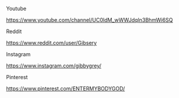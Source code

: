 Youtube

https://www.youtube.com/channel/UC0ldM_wWWJdqln3BhmWi6SQ

Reddit

https://www.reddit.com/user/Gibsery

Instagram

https://www.instagram.com/gibbygrey/

Pinterest

https://www.pinterest.com/ENTERMYBODYGOD/
